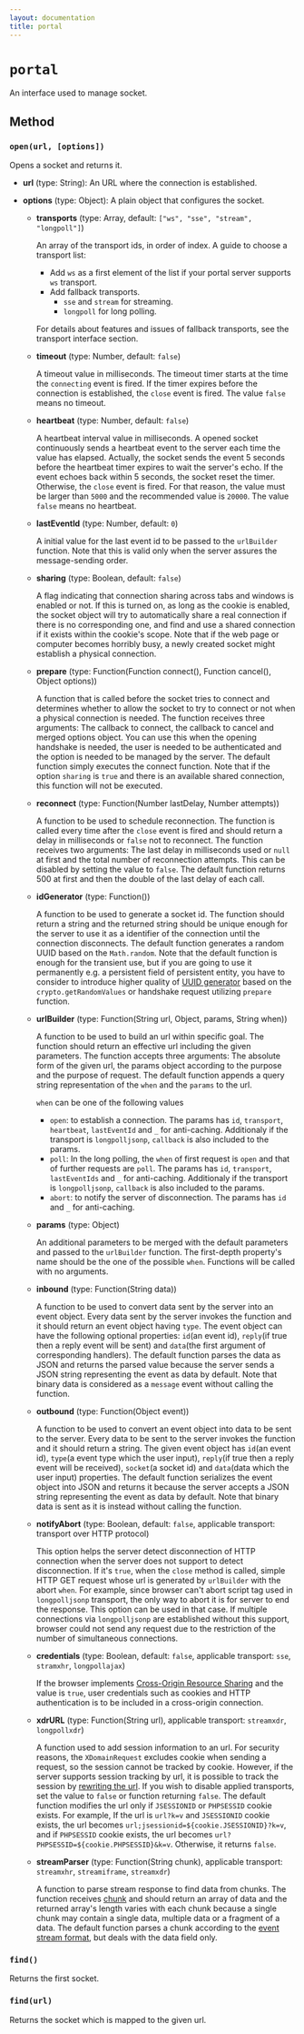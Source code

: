 ```yaml
---
layout: documentation
title: portal
---
```


# `portal`
An interface used to manage socket.

## Method

### `open(url, [options])`

Opens a socket and returns it.

* **url** (type: String): An URL where the connection is established. 
* **options** (type: Object): A plain object that configures the socket.
                       
    * **transports** (type: Array, default: `["ws", "sse", "stream", "longpoll"]`)
        
        An array of the transport ids, in order of index. A guide to choose a transport list:
        * Add `ws` as a first element of the list if your portal server supports `ws` transport.
        * Add fallback transports.
          * `sse` and `stream` for streaming. 
          * `longpoll` for long polling. 
        
        For details about features and issues of fallback transports, see the transport interface section.
        
    * **timeout** (type: Number, default: `false`)
        
        A timeout value in milliseconds. The timeout timer starts at the time the `connecting` event is fired. If the timer expires before the connection is established, the `close` event is fired. The value `false` means no timeout.
        
    * **heartbeat** (type: Number, default: `false`)
        
        A heartbeat interval value in milliseconds. A opened socket continuously sends a heartbeat event to the server each time the value has elapsed. Actually, the socket sends the event 5 seconds before the heartbeat timer expires to wait the server's echo. If the event echoes back within 5 seconds, the socket reset the timer. Otherwise, the `close` event is fired. For that reason, the value must be larger than `5000` and the recommended value is `20000`. The value `false` means no heartbeat.
        
    * **lastEventId** (type: Number, default: `0`)
        
        A initial value for the last event id to be passed to the `urlBuilder` function. Note that this is valid only when the server assures the message-sending order.
        
    * **sharing** (type: Boolean, default: `false`)
        
        A flag indicating that connection sharing across tabs and windows is enabled or not. If this is turned on, as long as the cookie is enabled, the socket object will try to automatically share a real connection if there is no corresponding one, and find and use a shared connection if it exists within the cookie's scope. Note that if the web page or computer becomes horribly busy, a newly created socket might establish a physical connection. 
        
    * **prepare** (type: Function(Function connect(), Function cancel(), Object options))
        
        A function that is called before the socket tries to connect and determines whether to allow the socket to try to connect or not when a physical connection is needed. The function receives three arguments: The callback to connect, the callback to cancel and merged options object. You can use this when the opening handshake is needed, the user is needed to be authenticated and the option is needed to be managed by the server. The default function simply executes the connect function. Note that if the option `sharing` is `true` and there is an available shared connection, this function will not be executed.
        
    * **reconnect** (type: Function(Number lastDelay, Number attempts))
        
        A function to be used to schedule reconnection. The function is called every time after the `close` event is fired and should return a delay in milliseconds or `false` not to reconnect. The function receives two arguments: The last delay in milliseconds used or `null` at first and the total number of reconnection attempts. This can be disabled by setting the value to `false`. The default function returns 500 at first and then the double of the last delay of each call.
        
    * **idGenerator** (type: Function())
        
        A function to be used to generate a socket id. The function should return a string and the returned string should be unique enough for the server to use it as a identifier of the connection until the connection disconnects. The default function generates a random UUID based on the `Math.random`. Note that the default function is enough for the transient use, but if you are going to use it permanently e.g. a persistent field of persistent entity, you have to consider to introduce higher quality of [UUID generator](https://github.com/broofa/node-uuid) based on the `crypto.getRandomValues` or handshake request utilizing `prepare` function.
        
    * **urlBuilder** (type: Function(String url, Object, params, String when))
        
        A function to be used to build an url within specific goal. The function should return an effective url including the given parameters. The function accepts three arguments: The absolute form of the given url, the params object according to the purpose and the purpose of request. The default function appends a query string representation of the `when` and the `params` to the url.
        
        `when` can be one of the following values
        
        * `open`: to establish a connection.  The params has `id`, `transport`, `heartbeat`, `lastEventId` and `_` for anti-caching. Additionaly if the transport is `longpolljsonp`, `callback` is also included to the params.
        * `poll`: In the long polling, the `when` of first request is `open` and that of further requests are `poll`. The params has `id`, `transport`, `lastEventIds` and `_` for anti-caching. Additionaly if the transport is `longpolljsonp`, `callback` is also included to the params.
        * `abort`: to notify the server of disconnection. The params has `id` and `_` for anti-caching.
        
    * **params** (type: Object)
        
        An additional parameters to be merged with the default parameters and passed to the `urlBuilder` function. The first-depth property's name should be the one of the possible `when`. Functions will be called with no arguments.
        
    * **inbound** (type: Function(String data))
        
        A function to be used to convert data sent by the server into an event object. Every data sent by the server invokes the function and it should return an event object having `type`. The event object can have the following optional properties: `id`(an event id), `reply`(if true then a reply event will be sent) and `data`(the first argument of corresponding handlers). The default function parses the data as JSON and returns the parsed value because the server sends a JSON string representing the event as data by default. Note that binary data is considered as a `message` event without calling the function.
        
    * **outbound** (type: Function(Object event))
        
        A function to be used to convert an event object into data to be sent to the server. Every data to be sent to the server invokes the function and it should return a string. The given event object has `id`(an event id), `type`(a event type which the user input), `reply`(if true then a reply event will be received), `socket`(a socket id) and `data`(data which the user input) properties. The default function serializes the event object into JSON and returns it because the server accepts a JSON string representing the event as data by default. Note that binary data is sent as it is instead without calling the function.
        
    * **notifyAbort** (type: Boolean, default: `false`, applicable transport: transport over HTTP protocol)
        
        This option helps the server detect disconnection of HTTP connection when the server does not support to detect disconnection. If it's `true`, when the `close` method is called, simple HTTP GET request whose url is generated by `urlBuilder` with the abort `when`. For example, since browser can't abort script tag used in `longpolljsonp` transport, the only way to abort it is for server to end the response. This option can be used in that case. If multiple connections via `longpolljsonp` are established without this support, browser could not send any request due to the restriction of the number of simultaneous connections.
        
    * **credentials** (type: Boolean, default: `false`, applicable transport: `sse`, `stramxhr`, `longpollajax`)
        
        If the browser implements [Cross-Origin Resource Sharing](http://www.w3.org/TR/cors/) and the value is `true`, user credentials such as cookies and HTTP authentication is to be included in a cross-origin connection.
        
    * **xdrURL** (type: Function(String url), applicable transport: `streamxdr`, `longpollxdr`)
        
        A function used to add session information to an url. For security reasons, the `XDomainRequest` excludes cookie when sending a request, so the session cannot be tracked by cookie. However, if the server supports session tracking by url, it is possible to track the session by [rewriting the url](http://stackoverflow.com/questions/6453779/maintaining-session-by-rewriting-url). If you wish to disable applied transports, set the value to `false` or function returning `false`. The default function modifies the url only if `JSESSIONID` or `PHPSESSID` cookie exists. For example, If the url is `url?k=v` and `JSESSIONID` cookie exists, the url becomes `url;jsessionid=${cookie.JSESSIONID}?k=v`, and if `PHPSESSID` cookie exists, the url becomes `url?PHPSESSID=${cookie.PHPSESSID}&k=v`. Otherwise, it returns `false`.
        
    * **streamParser** (type: Function(String chunk), applicable transport: `streamxhr`, `streamiframe`, `streamxdr`)
        
        A function to parse stream response to find data from chunks. The function receives [chunk](http://www.w3.org/Protocols/rfc2616/rfc2616-sec3.html#sec3.6.1) and should return an array of data and the returned array's length varies with each chunk because a single chunk may contain a single data, multiple data or a fragment of a data. The default function parses a chunk according to the [event stream format](http://www.w3.org/TR/eventsource/#parsing-an-event-stream), but deals with the data field only.
        
### `find()`

Returns the first socket.

### `find(url)`

Returns the socket which is mapped to the given url.